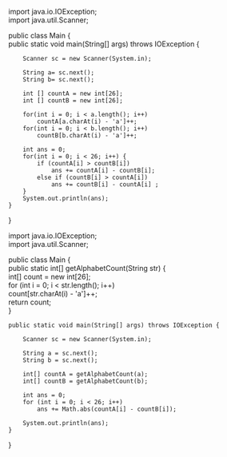 

import java.io.IOException;  
import java.util.Scanner;  
  
public class Main {  
    public static void main(String[] args) throws IOException {  
  
        Scanner sc = new Scanner(System.in);  
  
        String a= sc.next();  
        String b= sc.next();  
  
        int [] countA = new int[26];  
        int [] countB = new int[26];  
  
        for(int i = 0; i < a.length(); i++)  
            countA[a.charAt(i) - 'a']++;  
        for(int i = 0; i < b.length(); i++)  
            countB[b.charAt(i) - 'a']++;  
  
        int ans = 0;  
        for(int i = 0; i < 26; i++) {  
            if (countA[i] > countB[i])  
                ans += countA[i] - countB[i];  
            else if (countB[i] > countA[i])  
                ans += countB[i] - countA[i] ;  
        }  
        System.out.println(ans);  
    }  
}


import java.io.IOException;  
import java.util.Scanner;  
  
public class Main {  
    public static int[] getAlphabetCount(String str) {  
        int[] count = new int[26];  
        for (int i = 0; i < str.length(); i++)  
            count[str.charAt(i) - 'a']++;  
        return count;  
    }  
  
    public static void main(String[] args) throws IOException {  
  
        Scanner sc = new Scanner(System.in);  
  
        String a = sc.next();  
        String b = sc.next();  
  
        int[] countA = getAlphabetCount(a);  
        int[] countB = getAlphabetCount(b);  
  
        int ans = 0;  
        for (int i = 0; i < 26; i++)  
            ans += Math.abs(countA[i] - countB[i]);  
  
        System.out.println(ans);  
    }  
}


